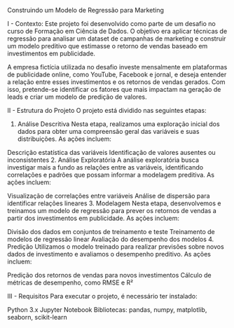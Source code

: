 Construindo um Modelo de Regressão para Marketing

I - Contexto: 
Este projeto foi desenvolvido como parte de um desafio no curso de Formação em Ciência de Dados. O objetivo era aplicar técnicas de regressão para analisar um dataset de campanhas de marketing e construir um modelo preditivo que estimasse o retorno de vendas baseado em investimentos em publicidade.

A empresa fictícia utilizada no desafio investe mensalmente em plataformas de publicidade online, como YouTube, Facebook e jornal, e deseja entender a relação entre esses investimentos e os retornos de vendas gerados. Com isso, pretende-se identificar os fatores que mais impactam na geração de leads e criar um modelo de predição de valores.

II - Estrutura do Projeto
O projeto está dividido nas seguintes etapas:

1. Análise Descritiva
Nesta etapa, realizamos uma exploração inicial dos dados para obter uma compreensão geral das variáveis e suas distribuições. As ações incluem:

Descrição estatística das variáveis
Identificação de valores ausentes ou inconsistentes
2. Análise Exploratória
A análise exploratória busca investigar mais a fundo as relações entre as variáveis, identificando correlações e padrões que possam informar a modelagem preditiva. As ações incluem:

Visualização de correlações entre variáveis
Análise de dispersão para identificar relações lineares
3. Modelagem
Nesta etapa, desenvolvemos e treinamos um modelo de regressão para prever os retornos de vendas a partir dos investimentos em publicidade. As ações incluem:

Divisão dos dados em conjuntos de treinamento e teste
Treinamento de modelos de regressão linear
Avaliação do desempenho dos modelos
4. Predição
Utilizamos o modelo treinado para realizar previsões sobre novos dados de investimento e avaliamos o desempenho preditivo. As ações incluem:

Predição dos retornos de vendas para novos investimentos
Cálculo de métricas de desempenho, como RMSE e R²


III - Requisitos
Para executar o projeto, é necessário ter instalado:

Python 3.x
Jupyter Notebook
Bibliotecas: pandas, numpy, matplotlib, seaborn, scikit-learn
